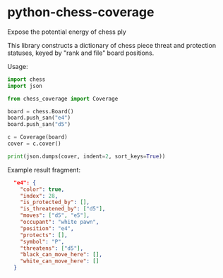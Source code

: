 # python-chess-coverage
Expose the potential energy of chess ply

This library constructs a dictionary of chess piece threat and protection statuses, keyed by "rank and file" board positions.

Usage:

```python
import chess
import json

from chess_coverage import Coverage

board = chess.Board()
board.push_san("e4")
board.push_san("d5")

c = Coverage(board)
cover = c.cover()

print(json.dumps(cover, indent=2, sort_keys=True))
```

Example result fragment:

```json
  "e4": {
    "color": true,
    "index": 28,
    "is_protected_by": [],
    "is_threatened_by": ["d5"],
    "moves": ["d5", "e5"],
    "occupant": "white pawn",
    "position": "e4",
    "protects": [],
    "symbol": "P",
    "threatens": ["d5"],
    "black_can_move_here": [],
    "white_can_move_here": []
  }
```

